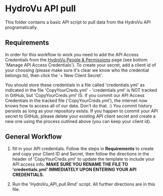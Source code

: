 # HydroVu API pull

This folder contains a basic API script to pull data from the HydroVu API programatically. 

## Requirements

In order for this workflow to work you need to add the API Access Credentials from the [HydroVu People & Permissions](https://www.hydrovu.com/#/company-dashboard/users/list) page (see bottom 'Manage API Access Credentials'). To create your secret, add a client id of your choosing (please make sure it's clear we know who the credential belongs to), then click the '+ New Client Secret'. 

You should store these credentials in a file called 'credentials.yml' as indicated in the file 'CopyYourCreds.yml' - 'credentials.yml' is NOT tracked in GitHub, but 'CopyYourCreds.yml' IS. If you commit our API Access Credentials in the tracked file ('CopyYourCreds.yml'), the internet now knows how to access all of our data. Don't do that. :) You commit history persists as long as your repository exists. If you happen to commit your API secret to GitHub, please delete your existing API client secret and create a new one using the process outlined above (you can keep your client id).

## General Workflow

1) fill in your API credentials. Follow the steps in __Requirements__ to create and copy your Client ID and Secret, then follow the directions in the header of 'CopyYourCreds.yml' to update the template to include your API access info. **MAKE SURE YOU RENAME THE FILE TO 'credentials.yml' IMMEDIATELY UPON ENTERING YOUR API CREDENTIALS.**

2) Run the 'HydroVu_API_pull.Rmd' script. All further directions are in this file.